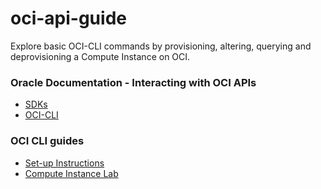 # oci-api-guide
Explore basic OCI-CLI commands by provisioning, altering, querying and deprovisioning a Compute Instance on OCI.


### Oracle Documentation - Interacting with OCI APIs

- [SDKs](https://docs.oracle.com/en-us/iaas/Content/API/Concepts/sdks.htm)
- [OCI-CLI](https://docs.oracle.com/en-us/iaas/Content/API/SDKDocs/cliinstall.htm#Quickstart)

### OCI CLI guides

- [Set-up Instructions](./oci-cli/setup-instructions.md)
- [Compute Instance Lab](./oci-cli/compute-lab.md)